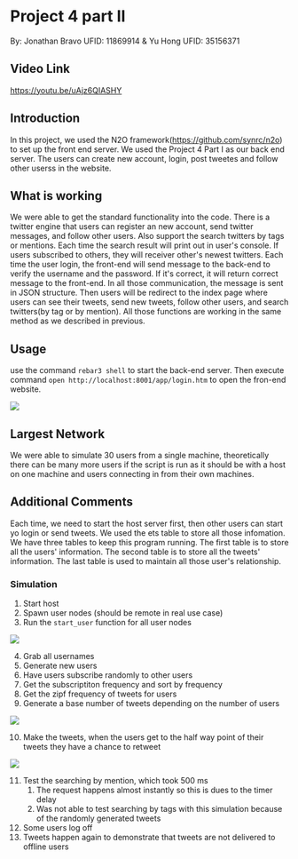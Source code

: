 # Project 4 part II

By: Jonathan Bravo UFID: 11869914 & Yu Hong UFID: 35156371

## Video Link

https://youtu.be/uAjz6QIASHY

## Introduction

In this project, we used the N2O framework(https://github.com/synrc/n2o) to set up the front end server. 
We used the Project 4 Part I as our back end server. 
The users can create new account, login, post tweetes and follow other userss in the website. 

## What is working

We were able to get the standard functionality into the code. There is a twitter engine
 that users can register an new account, send twitter messages, and follow other users.
Also support the search twitters by tags or mentions. Each time the search result will 
print out in user's console. If users subscribed to others, they will receiver other's 
newest twitters. Each time the user login, the front-end will send message to the back-end
to verify the username and the password. If it's correct, it will return correct message to the 
front-end. In all those communication, the message is sent in JSON structure.
Then users will be redirect to the index page where users can see their tweets, send new tweets,
follow other users, and search twitters(by tag or by mention). All those functions are working in the same method as we described in previous.

## Usage

 use the command `rebar3 shell` to start the back-end server. Then execute command `open http://localhost:8001/app/login.htm` to open the fron-end website.

 ![](compile.png)

## Largest Network

We were able to simulate 30 users from a single machine, theoretically there can
be many more users if the script is run as it should be with a host on one machine
and users connecting in from their own machines.


## Additional Comments

Each time, we need to start the host server first, then other users can start yo login
or send tweets. We used the ets table to store all those infomation. We have three tables 
to keep this program running. The first table is to store all the users' information. The 
second table is to store all the tweets' information. The last table is used to maintain all 
those user's relationship.

### Simulation

1. Start host
2. Spawn user nodes (should be remote in real use case)
3. Run the `start_user` function for all user nodes

![](making_user.png)

4. Grab all usernames
5. Generate new users
6. Have users subscribe randomly to other users
7. Get the subscriptiton frequency and sort by frequency
8. Get the zipf frequency of tweets for users
9.  Generate a base number of tweets depending on the number of users

![](user_nodes.png)

10. Make the tweets, when the users get to the half way point of their tweets they have a chance to retweet

![](example_tweets.png)

11. Test the searching by mention, which took 500 ms
    1. The request happens almost instantly so this is dues to the timer delay
    2. Was not able to test searching by tags with this simulation because of the randomly generated tweets
12. Some users log off
13. Tweets happen again to demonstrate that tweets are not delivered to offline users